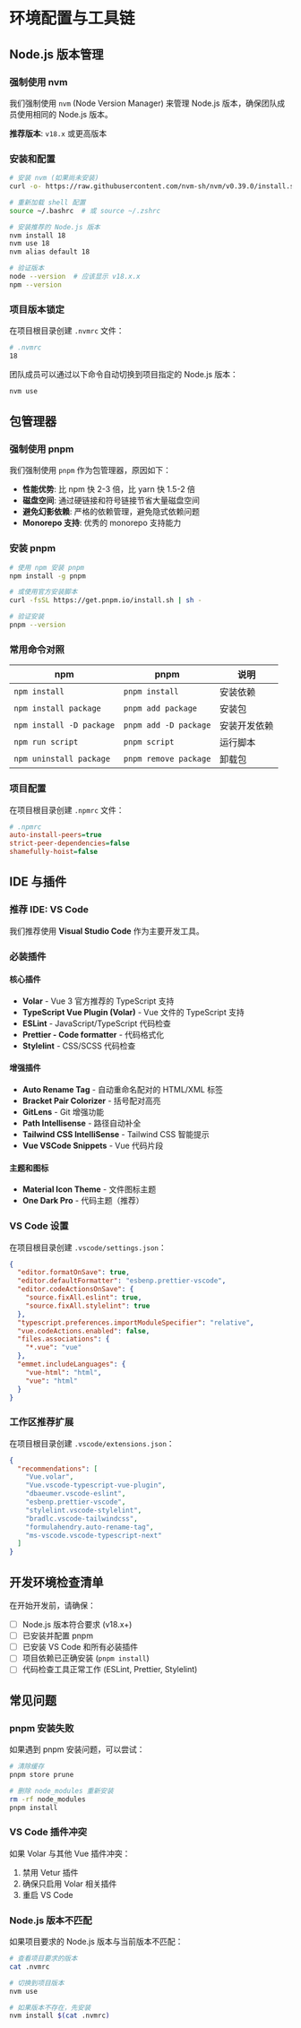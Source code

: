 # 环境配置与工具链

## Node.js 版本管理

### 强制使用 nvm

我们强制使用 `nvm` (Node Version Manager) 来管理 Node.js 版本，确保团队成员使用相同的 Node.js 版本。

**推荐版本**: `v18.x` 或更高版本

### 安装和配置

```bash
# 安装 nvm (如果尚未安装)
curl -o- https://raw.githubusercontent.com/nvm-sh/nvm/v0.39.0/install.sh | bash

# 重新加载 shell 配置
source ~/.bashrc  # 或 source ~/.zshrc

# 安装推荐的 Node.js 版本
nvm install 18
nvm use 18
nvm alias default 18

# 验证版本
node --version  # 应该显示 v18.x.x
npm --version
```

### 项目版本锁定

在项目根目录创建 `.nvmrc` 文件：

```bash
# .nvmrc
18
```

团队成员可以通过以下命令自动切换到项目指定的 Node.js 版本：

```bash
nvm use
```

## 包管理器

### 强制使用 pnpm

我们强制使用 `pnpm` 作为包管理器，原因如下：

- **性能优势**: 比 npm 快 2-3 倍，比 yarn 快 1.5-2 倍
- **磁盘空间**: 通过硬链接和符号链接节省大量磁盘空间
- **避免幻影依赖**: 严格的依赖管理，避免隐式依赖问题
- **Monorepo 支持**: 优秀的 monorepo 支持能力

### 安装 pnpm

```bash
# 使用 npm 安装 pnpm
npm install -g pnpm

# 或使用官方安装脚本
curl -fsSL https://get.pnpm.io/install.sh | sh -

# 验证安装
pnpm --version
```

### 常用命令对照

| npm | pnpm | 说明 |
|-----|------|------|
| `npm install` | `pnpm install` | 安装依赖 |
| `npm install package` | `pnpm add package` | 安装包 |
| `npm install -D package` | `pnpm add -D package` | 安装开发依赖 |
| `npm run script` | `pnpm script` | 运行脚本 |
| `npm uninstall package` | `pnpm remove package` | 卸载包 |

### 项目配置

在项目根目录创建 `.npmrc` 文件：

```ini
# .npmrc
auto-install-peers=true
strict-peer-dependencies=false
shamefully-hoist=false
```

## IDE 与插件

### 推荐 IDE: VS Code

我们推荐使用 **Visual Studio Code** 作为主要开发工具。

### 必装插件

#### 核心插件
- **Volar** - Vue 3 官方推荐的 TypeScript 支持
- **TypeScript Vue Plugin (Volar)** - Vue 文件的 TypeScript 支持
- **ESLint** - JavaScript/TypeScript 代码检查
- **Prettier - Code formatter** - 代码格式化
- **Stylelint** - CSS/SCSS 代码检查

#### 增强插件
- **Auto Rename Tag** - 自动重命名配对的 HTML/XML 标签
- **Bracket Pair Colorizer** - 括号配对高亮
- **GitLens** - Git 增强功能
- **Path Intellisense** - 路径自动补全
- **Tailwind CSS IntelliSense** - Tailwind CSS 智能提示
- **Vue VSCode Snippets** - Vue 代码片段

#### 主题和图标
- **Material Icon Theme** - 文件图标主题
- **One Dark Pro** - 代码主题（推荐）

### VS Code 设置

在项目根目录创建 `.vscode/settings.json`：

```json
{
  "editor.formatOnSave": true,
  "editor.defaultFormatter": "esbenp.prettier-vscode",
  "editor.codeActionsOnSave": {
    "source.fixAll.eslint": true,
    "source.fixAll.stylelint": true
  },
  "typescript.preferences.importModuleSpecifier": "relative",
  "vue.codeActions.enabled": false,
  "files.associations": {
    "*.vue": "vue"
  },
  "emmet.includeLanguages": {
    "vue-html": "html",
    "vue": "html"
  }
}
```

### 工作区推荐扩展

在项目根目录创建 `.vscode/extensions.json`：

```json
{
  "recommendations": [
    "Vue.volar",
    "Vue.vscode-typescript-vue-plugin",
    "dbaeumer.vscode-eslint",
    "esbenp.prettier-vscode",
    "stylelint.vscode-stylelint",
    "bradlc.vscode-tailwindcss",
    "formulahendry.auto-rename-tag",
    "ms-vscode.vscode-typescript-next"
  ]
}
```

## 开发环境检查清单

在开始开发前，请确保：

- [ ] Node.js 版本符合要求 (v18.x+)
- [ ] 已安装并配置 pnpm
- [ ] 已安装 VS Code 和所有必装插件
- [ ] 项目依赖已正确安装 (`pnpm install`)
- [ ] 代码检查工具正常工作 (ESLint, Prettier, Stylelint)

## 常见问题

### pnpm 安装失败

如果遇到 pnpm 安装问题，可以尝试：

```bash
# 清除缓存
pnpm store prune

# 删除 node_modules 重新安装
rm -rf node_modules
pnpm install
```

### VS Code 插件冲突

如果 Volar 与其他 Vue 插件冲突：

1. 禁用 Vetur 插件
2. 确保只启用 Volar 相关插件
3. 重启 VS Code

### Node.js 版本不匹配

如果项目要求的 Node.js 版本与当前版本不匹配：

```bash
# 查看项目要求的版本
cat .nvmrc

# 切换到项目版本
nvm use

# 如果版本不存在，先安装
nvm install $(cat .nvmrc)
``` 